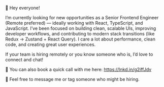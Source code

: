 👋 Hey everyone!

I’m currently looking for new opportunities as a Senior Frontend Engineer (Remote preferred) — ideally working with React, TypeScript, and JavaScript. I’ve been focused on building clean, scalable UIs, improving developer workflows, and contributing to modern stack transitions (like Redux → Zustand + React Query). I care a lot about performance, clean code, and creating great user experiences.

If your team is hiring remotely or you know someone who is, I’d love to connect and chat!

📅 You can also book a quick call with me here: https://lnkd.in/g2iffJdv

📩 Feel free to message me or tag someone who might be hiring.